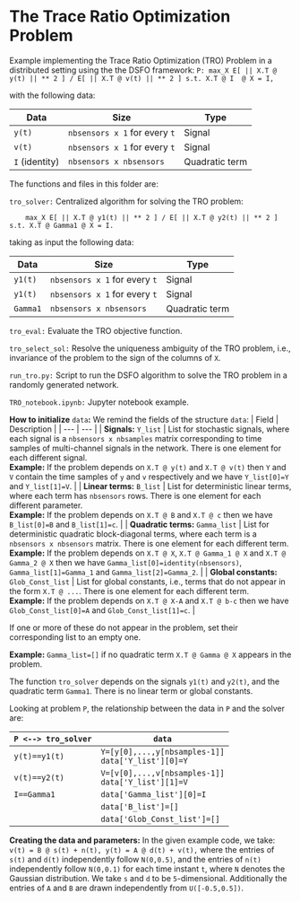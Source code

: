 # The Trace Ratio Optimization Problem
 
Example implementing the Trace Ratio Optimization (TRO) Problem in a distributed setting using the the DSFO framework:
``
P: max_X E[ || X.T @ y(t) || ** 2 ] / E[ || X.T @ v(t) || ** 2 ] s.t. X.T @ I  @ X = I,
``

with the following data:

|Data|Size|Type|
| --- | --- | --- |
| `y(t)` | `nbsensors x 1` for every `t` | Signal |
| `v(t)` | `nbsensors x 1` for every `t` | Signal |
| `I` (identity) | `nbsensors x nbsensors` | Quadratic term |

The functions and files in this folder are:

`tro_solver:` Centralized algorithm for solving the TRO problem: 
        
        max_X E[ || X.T @ y1(t) || ** 2 ] / E[ || X.T @ y2(t) || ** 2 ] s.t. X.T @ Gamma1 @ X = I.

taking as input the following data:

|Data|Size|Type|
| --- | --- | --- |
| `y1(t)` | `nbsensors x 1` for every `t` | Signal |
| `y1(t)` | `nbsensors x 1` for every `t` | Signal |
| `Gamma1` | `nbsensors x nbsensors` | Quadratic term |

`tro_eval:`  Evaluate the TRO objective function.

`tro_select_sol:`  Resolve the uniqueness ambiguity of the TRO problem, i.e., invariance of the problem to the sign of the columns of `X`.

`run_tro.py:` Script to run the DSFO algorithm to solve the TRO problem in a randomly generated network.

`TRO_notebook.ipynb:` Jupyter notebook example.

**How to initialize** `data`**:** We remind the fields of the structure `data`:
| Field | Description |
 | --- | --- |
 | **Signals:** `Y_list` | List for stochastic signals, where each signal is a `nbsensors x nbsamples` matrix corresponding to time samples of multi-channel signals in the network. There is one element for each different signal. <br /> **Example:** If the problem depends on `X.T @ y(t)` and `X.T @ v(t)` then `Y` and `V` contain the time samples of `y` and `v` respectively and we have `Y_list[0]=Y` and `Y_list[1]=V`. |
| **Linear terms:** `B_list` | List for deterministic linear terms, where each term has `nbsensors` rows. There is one element for each different parameter. <br />**Example:** If the problem depends on `X.T @ B` and `X.T @ c` then we have `B_list[0]=B` and `B_list[1]=c`. |
| **Quadratic terms:** `Gamma_list` | List for deterministic quadratic block-diagonal terms, where each term is a `nbsensors x nbsensors` matrix. There is one element for each different term. <br />**Example:** If the problem depends on `X.T @ X`, `X.T @ Gamma_1 @ X` and `X.T @ Gamma_2 @ X` then we have `Gamma_list[0]=identity(nbsensors)`, `Gamma_list[1]=Gamma_1` and `Gamma_list[2]=Gamma_2`. |
| **Global constants:** `Glob_Const_list` | List for global constants, i.e., terms that do not appear in the form `X.T @ ...`. There is one element for each different term. <br />**Example:** If the problem depends on `X.T @ X-A` and `X.T @ b-c` then we have `Glob_Const_list[0]=A` and `Glob_Const_list[1]=c`. |

If one or more of these do not appear in the problem, set their corresponding list to an empty one.

**Example:** `Gamma_list=[]` if no quadratic term `X.T @ Gamma @ X` appears in the problem.

The function `tro_solver` depends on the signals `y1(t)` and `y2(t)`, and the quadratic term `Gamma1`. There is no linear term or global constants.

Looking at problem `P`, the relationship between the data in `P` and the solver are:

|`P <--> tro_solver`| `data` |
| --- | --- |
| `y(t)==y1(t)` | `Y=[y[0],...,y[nbsamples-1]]`<br />`data['Y_list'][0]=Y` |
| `v(t)==y2(t)` | `V=[v[0],...,v[nbsamples-1]]`<br />`data['Y_list'][1]=V` |
| `I==Gamma1` | `data['Gamma_list'][0]=I` |
|  | `data['B_list']=[]` |
| | `data['Glob_Const_list']=[]` |

**Creating the data and parameters:** In the given example code, we take:
``
v(t) = B @ s(t) + n(t),
y(t) = A @ d(t) + v(t),
``
where the entries of `s(t)` and `d(t)` independently follow `N(0,0.5)`, and the entries of `n(t)` independently follow `N(0,0.1)` for each time instant `t`, where `N` denotes the Gaussian distribution. We take `s` and `d` to be `5`-dimensional. Additionally the entries of `A` and `B` are drawn independently from `U([-0.5,0.5])`.